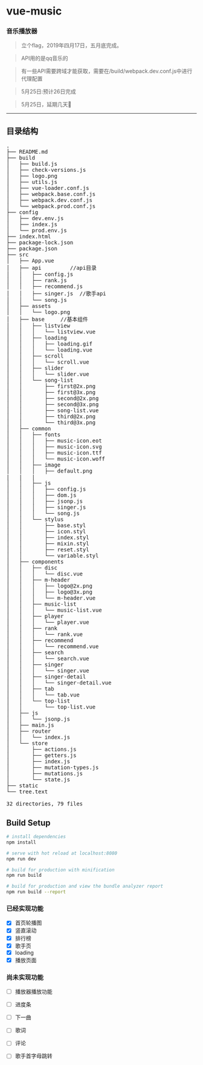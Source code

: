 # vue-music

### 音乐播放器
>立个flag，2019年四月17日，五月底完成。

>API用的是qq音乐的

>有一些API需要跨域才能获取，需要在/build/webpack.dev.conf.js中进行代理配置

>5月25日:预计26日完成

>5月25日，延期几天🤷‍

>
***

## 目录结构

<pre>
.
├── README.md 
├── build
│   ├── build.js  
│   ├── check-versions.js
│   ├── logo.png
│   ├── utils.js
│   ├── vue-loader.conf.js
│   ├── webpack.base.conf.js
│   ├── webpack.dev.conf.js
│   └── webpack.prod.conf.js
├── config
│   ├── dev.env.js
│   ├── index.js
│   └── prod.env.js
├── index.html
├── package-lock.json
├── package.json
├── src
│   ├── App.vue
│   ├── api         //api目录
│   │   ├── config.js
│   │   ├── rank.js
│   │   ├── recommend.js
│   │   ├── singer.js  //歌手api
│   │   └── song.js
│   ├── assets
│   │   └── logo.png
│   ├── base     //基本组件
│   │   ├── listview
│   │   │   └── listview.vue
│   │   ├── loading
│   │   │   ├── loading.gif
│   │   │   └── loading.vue
│   │   ├── scroll
│   │   │   └── scroll.vue
│   │   ├── slider
│   │   │   └── slider.vue
│   │   └── song-list
│   │       ├── first@2x.png
│   │       ├── first@3x.png
│   │       ├── second@2x.png
│   │       ├── second@3x.png
│   │       ├── song-list.vue
│   │       ├── third@2x.png
│   │       └── third@3x.png
│   ├── common
│   │   ├── fonts
│   │   │   ├── music-icon.eot
│   │   │   ├── music-icon.svg
│   │   │   ├── music-icon.ttf
│   │   │   └── music-icon.woff
│   │   ├── image
│   │   │   ├── default.png
|   |   |
│   │   ├── js
│   │   │   ├── config.js
│   │   │   ├── dom.js
│   │   │   ├── jsonp.js
│   │   │   ├── singer.js
│   │   │   └── song.js
│   │   └── stylus
│   │       ├── base.styl
│   │       ├── icon.styl
│   │       ├── index.styl
│   │       ├── mixin.styl
│   │       ├── reset.styl
│   │       └── variable.styl
│   ├── components
│   │   ├── disc
│   │   │   └── disc.vue
│   │   ├── m-header
│   │   │   ├── logo@2x.png
│   │   │   ├── logo@3x.png
│   │   │   └── m-header.vue
│   │   ├── music-list
│   │   │   └── music-list.vue
│   │   ├── player
│   │   │   └── player.vue
│   │   ├── rank
│   │   │   └── rank.vue
│   │   ├── recommend
│   │   │   └── recommend.vue
│   │   ├── search
│   │   │   └── search.vue
│   │   ├── singer
│   │   │   └── singer.vue
│   │   ├── singer-detail
│   │   │   └── singer-detail.vue
│   │   ├── tab
│   │   │   └── tab.vue
│   │   └── top-list
│   │       └── top-list.vue
│   ├── js
│   │   └── jsonp.js
│   ├── main.js
│   ├── router
│   │   └── index.js
│   └── store
│       ├── actions.js
│       ├── getters.js
│       ├── index.js
│       ├── mutation-types.js
│       ├── mutations.js
│       └── state.js
├── static
└── tree.text

32 directories, 79 files
</pre>

## Build Setup

``` bash
# install dependencies
npm install

# serve with hot reload at localhost:8080
npm run dev

# build for production with minification
npm run build

# build for production and view the bundle analyzer report
npm run build --report

```
### 已经实现功能
- [x] 首页轮播图
- [x] 竖直滚动
- [x] 排行榜
- [x] 歌手页
- [x] loading
- [x] 播放页面
### 尚未实现功能
- [ ] 播放器播放功能
- [ ] 进度条
- [ ] 下一曲
- [ ] 歌词
- [ ] 评论
- [ ] 歌手首字母跳转

